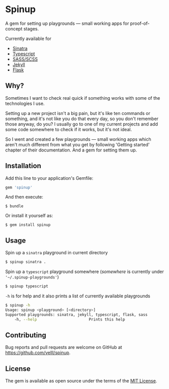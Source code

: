 # Spinup

A gem for setting up playgrounds — small working apps for proof-of-concept stages.

Currently available for
- [Sinatra](http://sinatrarb.com/)
- [Typescript](https://www.typescriptlang.org/)
- [SASS/SCSS](https://sass-lang.com/)
- [Jekyll](https://jekyllrb.com/)
- [Flask](https://flask.palletsprojects.com/en/1.1.x/)

## Why?
Sometimes I want to check real quick if something works with some of the technologies I use.

Setting up a new project isn't a big pain, but it's like ten commands or something, and it's not like you do that every day, so you don't remember those anyway, do you?  I usually go to one of my current projects and add some code somewhere to check if it works, but it's not ideal.

So I went and created a few playgrounds — small working apps which aren't much different from what you get by following 'Getting started' chapter of their documentation. And a gem for setting them up.

## Installation

Add this line to your application's Gemfile:

```ruby
gem 'spinup'
```

And then execute:

    $ bundle

Or install it yourself as:

    $ gem install spinup

## Usage

Spin up a `sinatra` playground in current directory
```bash
$ spinup sinatra .
```

Spin up a `typescript` playground somewhere (*somewhere* is currently under `'~/.spinup-playgrounds'`)
```bash
$ spinup typescript
```

`-h` is for help and it also prints a list of currently available playgrounds
```bash
$ spinup -h
Usage: spinup <playground> [<directory>]
Supported playgrounds: sinatra, jekyll, typescript, flask, sass
    -h, --help                       Prints this help
```

## Contributing

Bug reports and pull requests are welcome on GitHub at https://github.com/velll/spinup.

## License

The gem is available as open source under the terms of the [MIT License](https://opensource.org/licenses/MIT).
